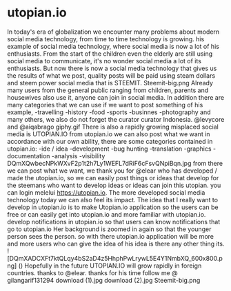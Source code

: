 # utopian.io
In today's era of globalization we encounter many problems about modern social media technology, from time to time technology is growing. his example of social media technology, where social media is now a lot of his enthusiasts.  From the start of the children even the elderly are still using social media to communicate, it's no wonder social media a lot of its enthusiasts.    But now there is now a social media technology that gives us the results of what we post, quality posts will be paid using steam dollars and steem power social media that is STEEMIT. Steemit-big.png  Already many users from the general public ranging from children, parents and housewives also use it, anyone can join in social media. In addition there are many categories that we can use if we want to post something of his example, -travelling -history -food -sports -businnes -photography and many others, we also do not forget the curator curator Indonesia. @levycore and @aiqabrago giphy.gif  There is also a rapidly growing misplaced social media is UTOPIAN.IO from utopian.io we can also post what we want in accordance with our own ability, there are some categories contained in utopian.io: -ide / idea -development -bug hunting -translation -graphics -documentation -analysis -visibility DQmXQwbecNPkWXvF2p1t2h7Ly1WEFL7dRiF6cFsvQNpiBqn.jpg from there we can post what we want, we thank you for @elear who has developed / made the utopian.io, so we can easily post things or ideas that develop for the steemans who want to develop ideas or ideas can join this utopian. you can login melelui https://utopian.io. The more developed social media technology today we can also feel its impact.  The idea that I really want to develop in utopian.io is to make Utopian.io application so the users can be free or can easily get into utopian.io and more familiar with utopian.io. develop notifications in utopian.io so that users can know notifications that go to utopian.io Her background is zoomed in again so that the younger person sees the person. so with there utopian.io application will be more and more users who can give the idea of ​​his idea is there any other thing its. ![DQmXADCXFt7ktQLqy4bS2aD4z5HhphPwLrywL5E4Y1NmbXQ_600x800.png]  () Hopefully in the future UTOPIAN.IO will grow rapidly in foreign countries. thanks to @elear. thanks for his time follow me @ gilangarif131294 download (1).jpg  download (2).jpg  Steemit-big.png
